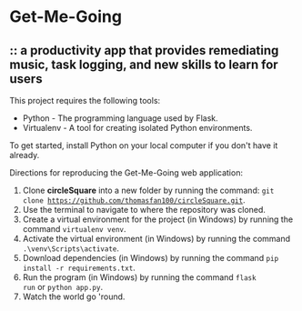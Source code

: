 # Get-Me-Going
## :: a productivity app that provides remediating music, task logging, and new skills to learn for users

This project requires the following tools:
* Python - The programming language used by Flask.
* Virtualenv - A tool for creating isolated Python environments.

To get started, install Python on your local computer if you don't have it already.

Directions for reproducing the Get-Me-Going web application:
1. Clone **circleSquare** into a new folder by running the command: <code>git clone https://github.com/thomasfan100/circleSquare.git</code>.
2. Use the terminal to navigate to where the repository was cloned.
3. Create a virtual environment for the project (in Windows) by running the command <code>virtualenv venv</code>.
4. Activate the virtual environment (in Windows) by running the command <code>.\venv\Scripts\activate</code>.
5. Download dependencies (in Windows) by running the command <code>pip install -r requirements.txt</code>.
6. Run the program (in Windows) by running the command <code>flask run</code> or <code>python app.py</code>.
7. Watch the world go 'round.
